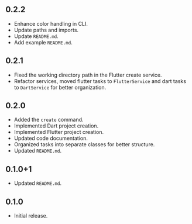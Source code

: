 ## 0.2.2

- Enhance color handling in CLI.
- Update paths and imports.
- Update `README.md`.
- Add example `README.md`.

## 0.2.1

- Fixed the working directory path in the Flutter create service.
- Refactor services, moved flutter tasks to `FlutterService` and dart tasks to `DartService` for
  better organization.

## 0.2.0

- Added the `create` command.
- Implemented Dart project creation.
- Implemented Flutter project creation.
- Updated code documentation.
- Organized tasks into separate classes for better structure.
- Updated `README.md`.

## 0.1.0+1

- Updated `README.md`.

## 0.1.0

- Initial release.